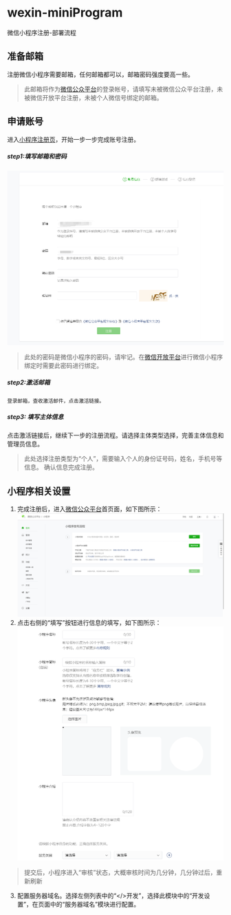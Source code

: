 # wexin-miniProgram
微信小程序注册-部署流程

## 准备邮箱
   注册微信小程序需要邮箱，任何邮箱都可以，邮箱密码强度要高一些。
   >此邮箱将作为[微信公众平台](https://mp.weixin.qq.com)的登录帐号，请填写未被微信公众平台注册，未被微信开放平台注册，未被个人微信号绑定的邮箱。

## 申请账号
  进入[小程序注册页](https://mp.weixin.qq.com/wxopen/waregister?action=step1)，开始一步一步完成账号注册。
  ##### step1:填写邮箱和密码
  ![注册step1](https://github.com/weixiaopa/wexin-miniProgram/blob/master/imagees/mini01.png)
  >此处的密码是微信小程序的密码，请牢记。在[微信开放平台](https://open.weixin.qq.com)进行微信小程序绑定时需要此密码进行绑定。
  
  ##### step2:激活邮箱
    登录邮箱，查收激活邮件，点击激活链接。
  ##### step3: 填写主体信息
   点击激活链接后，继续下一步的注册流程。请选择主体类型选择，完善主体信息和管理员信息。
   >此处选择注册类型为“个人”，需要输入个人的身份证号码，姓名，手机号等信息。
   确认信息完成注册。
   
  ## 小程序相关设置
  1. 完成注册后，进入[微信公众平台](https://mp.weixin.qq.com)首页面，如下图所示：
  ![首页面](https://github.com/weixiaopa/wexin-miniProgram/blob/master/imagees/mini03.png)
  2. 点击右侧的“填写”按钮进行信息的填写，如下图所示：
  ![信息填报](https://github.com/weixiaopa/wexin-miniProgram/blob/master/imagees/mini04.png)
  >提交后，小程序进入“审核”状态，大概审核时间为几分钟，几分钟过后，重新刷新
  3. 配置服务器域名。选择左侧列表中的“</>开发”，选择此模块中的“开发设置”，在页面中的“服务器域名”模块进行配置。
  
  
  
